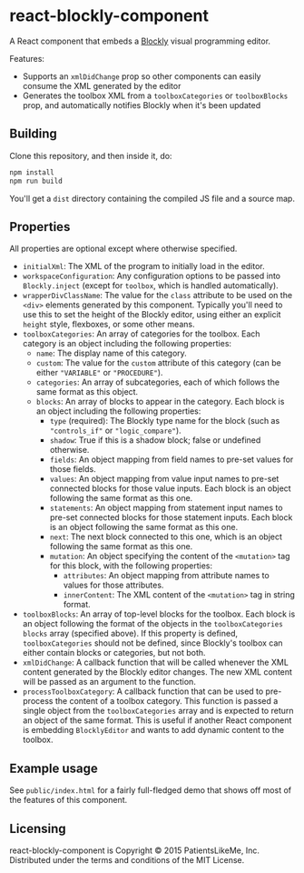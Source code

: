 # react-blockly-component

A React component that embeds a [Blockly](https://developers.google.com/blockly/) visual programming editor.

Features:

* Supports an `xmlDidChange` prop so other components can easily consume the XML generated by the editor
* Generates the toolbox XML from a `toolboxCategories` or `toolboxBlocks` prop, and automatically notifies Blockly when it's been updated

## Building

Clone this repository, and then inside it, do:

```bash
npm install
npm run build
```

You'll get a `dist` directory containing the compiled JS file and a source map.

## Properties

All properties are optional except where otherwise specified.

* `initialXml`: The XML of the program to initially load in the editor.
* `workspaceConfiguration`: Any configuration options to be passed into `Blockly.inject` (except for `toolbox`, which is handled automatically).
* `wrapperDivClassName`: The value for the `class` attribute to be used on the `<div>` elements generated by this component.  Typically you'll need to use this to set the height of the Blockly editor, using either an explicit `height` style, flexboxes, or some other means.
* `toolboxCategories`: An array of categories for the toolbox.  Each category is an object including the following properties:
  * `name`: The display name of this category.
  * `custom`: The value for the `custom` attribute of this category (can be either `"VARIABLE"` or `"PROCEDURE"`).
  * `categories`: An array of subcategories, each of which follows the same format as this object.
  * `blocks`: An array of blocks to appear in the category.  Each block is an object including the following properties:
    * `type` (required): The Blockly type name for the block (such as `"controls_if"` or `"logic_compare"`).
    * `shadow`: True if this is a shadow block; false or undefined otherwise.
    * `fields`: An object mapping from field names to pre-set values for those fields.
    * `values`: An object mapping from value input names to pre-set connected blocks for those value inputs.  Each block is an object following the same format as this one.
    * `statements`: An object mapping from statement input names to pre-set connected blocks for those statement inputs.  Each block is an object following the same format as this one.
    * `next`: The next block connected to this one, which is an object following the same format as this one.
    * `mutation`: An object specifying the content of the `<mutation>` tag for this block, with the following properties:
      * `attributes`: An object mapping from attribute names to values for those attributes.
      * `innerContent`: The XML content of the `<mutation>` tag in string format.
* `toolboxBlocks`: An array of top-level blocks for the toolbox.  Each block is an object following the format of the objects in the `toolboxCategories` `blocks` array (specified above).  If this property is defined, `toolboxCategories` should not be defined, since Blockly's toolbox can either contain blocks or categories, but not both.
* `xmlDidChange`: A callback function that will be called whenever the XML content generated by the Blockly editor changes.  The new XML content will be passed as an argument to the function.
* `processToolboxCategory`: A callback function that can be used to pre-process the content of a toolbox category.  This function is passed a single object from the `toolboxCategories` array and is expected to return an object of the same format.  This is useful if another React component is embedding `BlocklyEditor` and wants to add dynamic content to the toolbox.

## Example usage

See `public/index.html` for a fairly full-fledged demo that shows off most of the features of this component.

## Licensing

react-blockly-component is Copyright &copy; 2015 PatientsLikeMe, Inc.  Distributed under the terms and conditions of the MIT License.